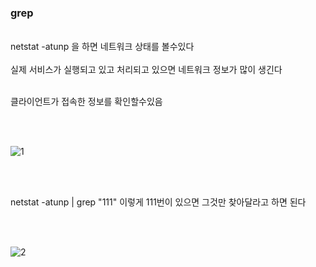 ### grep
<br>
netstat -atunp 을 하면 네트워크 상태를 볼수있다
<br><br>
실제 서비스가 실행되고 있고 처리되고 있으면 네트워크 정보가 많이 생긴다
<br><br>

클라이언트가 접속한 정보를 확인할수있음

<br><br>

![1](https://github.com/fxzz/CentOS/assets/3148006/eb5b0c25-921c-401f-a51f-c52bd6bef9da)

<br><br>

netstat -atunp | grep "111" 이렇게 111번이 있으면 그것만 찾아달라고 하면 된다

<br><br>

![2](https://github.com/fxzz/CentOS/assets/3148006/830c582d-5ed9-4735-a351-4965214b52b3)
